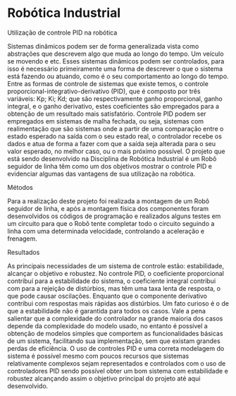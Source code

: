 # Robótica Industrial

Utilização de controle PID na robótica

   Sistemas dinâmicos podem ser de forma generalizada vista como abstrações que descrevem algo que muda ao longo do tempo. Um veículo se 
 movendo e etc. Esses sistemas dinâmicos podem ser controlados, para isso é necessário primeiramente uma forma de descrever o que o 
 sistema está fazendo ou atuando, como é o seu comportamento ao longo do tempo. Entre as formas de controle de sistemas que existe temos, 
 o controle proporcional-integrativo-derivativo (PID), que é composto por três variáveis: Kp; Ki; Kd; que são respectivamente ganho 
 proporcional, ganho integral, e o ganho derivativo, estes coeficientes são empregados para a obtenção de um resultado mais satisfatório. 
 Controle PID podem ser empregados em sistemas de malha fechada, ou seja, sistemas com realimentação que são sistemas onde a partir de uma 
 comparação entre o estado esperado na saída com o seu estado real, o controlador recebe os dados e atua de forma a fazer com que a saída 
 seja alterada para o seu valor esperado, no melhor caso, ou o mais próximo possível.
    O projeto que está sendo desenvolvido na Disciplina de Robótica Industrial é um Robô seguidor de linha têm como um dos objetivos 
 mostrar o controle PID e evidenciar algumas das vantagens de sua utilização na robótica.


Métodos

   Para a realização deste projeto foi realizada a montagem de um Robô seguidor de linha, e após a montagem física dos componentes foram
 desenvolvidos os códigos de programação e realizados alguns testes em um circuito para que o Robô tente completar todo o circuito 
 seguindo a linha com uma determinada velocidade, controlando a aceleração e frenagem.

Resultados

   As principais necessidades de um sistema de controle estão: estabilidade, alcançar o objetivo e robustez. No controle PID, o 
 coeficiente proporcional contribuí para a estabilidade do sistema, o coeficiente integral contribui com para a rejeição de distúrbios, 
 mas têm uma taxa lenta de resposta, o que pode causar oscilações.
    Enquanto que o componente derivativo contribui com respostas mais rápidas aos distúrbios. Um fato curioso é o de que a estabilidade 
 não é garantida para todos os casos. Vale a pena salientar que a complexidade do controlador na grande maioria dos casos depende da 
 complexidade do modelo usado, no entanto é possível a obtenção de modelos simples que comportem as funcionalidades básicas de um sistema, 
 facilitando sua implementação, sem que existam grandes perdas de eficiência. O uso de controles PID e uma correta modelagem do sistema é 
 possível mesmo com poucos recursos que sistemas relativamente complexos sejam representados e controlados com o uso de controladores PID 
 sendo possível obter um bom sistema com estabilidade e robustez alcançando assim o objetivo principal do projeto até aqui desenvolvido.


